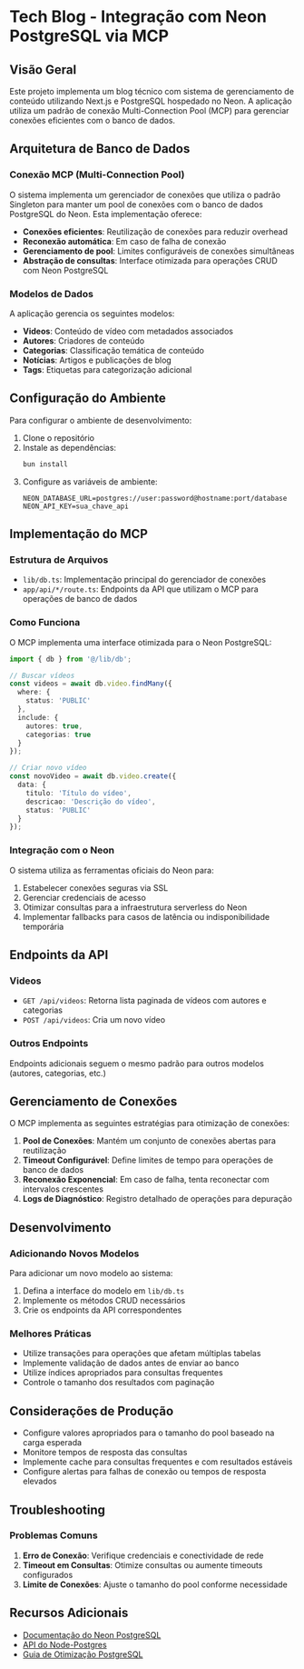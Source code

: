 # Tech Blog - Integração com Neon PostgreSQL via MCP

## Visão Geral

Este projeto implementa um blog técnico com sistema de gerenciamento de conteúdo utilizando Next.js e PostgreSQL hospedado no Neon. A aplicação utiliza um padrão de conexão Multi-Connection Pool (MCP) para gerenciar conexões eficientes com o banco de dados.

## Arquitetura de Banco de Dados

### Conexão MCP (Multi-Connection Pool)

O sistema implementa um gerenciador de conexões que utiliza o padrão Singleton para manter um pool de conexões com o banco de dados PostgreSQL do Neon. Esta implementação oferece:

- **Conexões eficientes**: Reutilização de conexões para reduzir overhead
- **Reconexão automática**: Em caso de falha de conexão
- **Gerenciamento de pool**: Limites configuráveis de conexões simultâneas
- **Abstração de consultas**: Interface otimizada para operações CRUD com Neon PostgreSQL

### Modelos de Dados

A aplicação gerencia os seguintes modelos:

- **Videos**: Conteúdo de vídeo com metadados associados
- **Autores**: Criadores de conteúdo
- **Categorias**: Classificação temática de conteúdo
- **Notícias**: Artigos e publicações de blog
- **Tags**: Etiquetas para categorização adicional

## Configuração do Ambiente

Para configurar o ambiente de desenvolvimento:

1. Clone o repositório
2. Instale as dependências:
   ```bash
   bun install
   ```
3. Configure as variáveis de ambiente:
   ```
   NEON_DATABASE_URL=postgres://user:password@hostname:port/database
   NEON_API_KEY=sua_chave_api
   ```

## Implementação do MCP

### Estrutura de Arquivos

- `lib/db.ts`: Implementação principal do gerenciador de conexões
- `app/api/*/route.ts`: Endpoints da API que utilizam o MCP para operações de banco de dados

### Como Funciona

O MCP implementa uma interface otimizada para o Neon PostgreSQL:

```typescript
import { db } from '@/lib/db';

// Buscar vídeos
const videos = await db.video.findMany({
  where: {
    status: 'PUBLIC'
  },
  include: {
    autores: true,
    categorias: true
  }
});

// Criar novo vídeo
const novoVideo = await db.video.create({
  data: {
    titulo: 'Título do vídeo',
    descricao: 'Descrição do vídeo',
    status: 'PUBLIC'
  }
});
```

### Integração com o Neon

O sistema utiliza as ferramentas oficiais do Neon para:

1. Estabelecer conexões seguras via SSL
2. Gerenciar credenciais de acesso
3. Otimizar consultas para a infraestrutura serverless do Neon
4. Implementar fallbacks para casos de latência ou indisponibilidade temporária

## Endpoints da API

### Videos

- `GET /api/videos`: Retorna lista paginada de vídeos com autores e categorias
- `POST /api/videos`: Cria um novo vídeo

### Outros Endpoints

Endpoints adicionais seguem o mesmo padrão para outros modelos (autores, categorias, etc.)

## Gerenciamento de Conexões

O MCP implementa as seguintes estratégias para otimização de conexões:

1. **Pool de Conexões**: Mantém um conjunto de conexões abertas para reutilização
2. **Timeout Configurável**: Define limites de tempo para operações de banco de dados
3. **Reconexão Exponencial**: Em caso de falha, tenta reconectar com intervalos crescentes
4. **Logs de Diagnóstico**: Registro detalhado de operações para depuração

## Desenvolvimento

### Adicionando Novos Modelos

Para adicionar um novo modelo ao sistema:

1. Defina a interface do modelo em `lib/db.ts`
2. Implemente os métodos CRUD necessários
3. Crie os endpoints da API correspondentes

### Melhores Práticas

- Utilize transações para operações que afetam múltiplas tabelas
- Implemente validação de dados antes de enviar ao banco
- Utilize índices apropriados para consultas frequentes
- Controle o tamanho dos resultados com paginação

## Considerações de Produção

- Configure valores apropriados para o tamanho do pool baseado na carga esperada
- Monitore tempos de resposta das consultas
- Implemente cache para consultas frequentes e com resultados estáveis
- Configure alertas para falhas de conexão ou tempos de resposta elevados

## Troubleshooting

### Problemas Comuns

1. **Erro de Conexão**: Verifique credenciais e conectividade de rede
2. **Timeout em Consultas**: Otimize consultas ou aumente timeouts configurados
3. **Limite de Conexões**: Ajuste o tamanho do pool conforme necessidade

## Recursos Adicionais

- [Documentação do Neon PostgreSQL](https://neon.tech/docs)
- [API do Node-Postgres](https://node-postgres.com/)
- [Guia de Otimização PostgreSQL](https://www.postgresql.org/docs/current/performance-tips.html)
